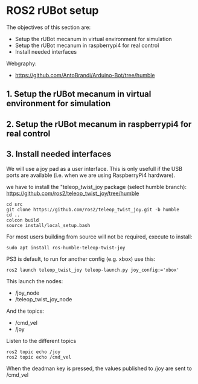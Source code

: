 # **ROS2 rUBot setup**

The objectives of this section are:
- Setup the rUBot mecanum in virtual environment for simulation
- Setup the rUBot mecanum in raspberrypi4 for real control
- Install needed interfaces

Webgraphy:
- https://github.com/AntoBrandi/Arduino-Bot/tree/humble

## **1. Setup the rUBot mecanum in virtual environment for simulation**


## **2. Setup the rUBot mecanum in raspberrypi4 for real control**

## **3. Install needed interfaces**

We will use a joy pad as a user interface. This is only usefull if the USB ports are available (i.e. when we are using RaspberryPi4 hardware).


we have to install the "teleop_twist_joy package (select humble branch): https://github.com/ros2/teleop_twist_joy/tree/humble

```shell
cd src
git clone https://github.com/ros2/teleop_twist_joy.git -b humble
cd ..
colcon build
source install/local_setup.bash
```
For most users building from source will not be required, execute to install:
```shell
sudo apt install ros-humble-teleop-twist-joy
```

PS3 is default, to run for another config (e.g. xbox) use this:
```shell
ros2 launch teleop_twist_joy teleop-launch.py joy_config:='xbox'
```
This launch the nodes:
- /joy_node
- /teleop_twist_joy_node

And the topics:
- /cmd_vel
- /joy

Listen to the different topics
```shell
ros2 topic echo /joy
ros2 topic echo /cmd_vel
```
When the deadman key is pressed, the values published to /joy are sent to /cmd_vel




